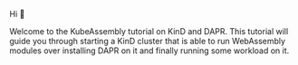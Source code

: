 Hi 👋

Welcome to the KubeAssembly tutorial on KinD and DAPR. This tutorial will guide you through starting a KinD cluster that is able to run WebAssembly modules over installing DAPR on it and finally running some workload on it.